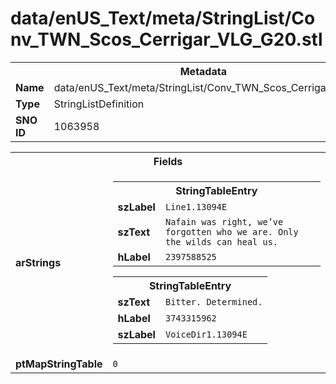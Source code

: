 <h1>data/enUS_Text/meta/StringList/Conv_TWN_Scos_Cerrigar_VLG_G20.stl</h1><table><tr><th colspan="100%">Metadata</th></tr><tr><td><b>Name</b></td><td>data/enUS_Text/meta/StringList/Conv_TWN_Scos_Cerrigar_VLG_G20.stl</td></tr><tr><td><b>Type</b></td><td>StringListDefinition</td></tr><tr><td><b>SNO ID</b></td><td>1063958</td></tr></table>

<table><tr><th colspan="100%">Fields</th></tr><tr><td><b>arStrings</b></td><td><table><tr><th colspan="100%">StringTableEntry</th></tr><tr><td><b>szLabel</b></td><td><code>Line1.13094E</code></td></tr><tr><td><b>szText</b></td><td><code>Nafain was right, we’ve forgotten who we are. Only the wilds can heal us.</code></td></tr><tr><td><b>hLabel</b></td><td><code>2397588525</code></td></tr></table>


<table><tr><th colspan="100%">StringTableEntry</th></tr><tr><td><b>szText</b></td><td><code>Bitter. Determined.</code></td></tr><tr><td><b>hLabel</b></td><td><code>3743315962</code></td></tr><tr><td><b>szLabel</b></td><td><code>VoiceDir1.13094E</code></td></tr></table>


</td></tr><tr><td><b>ptMapStringTable</b></td><td><code>0</code></td></tr></table>

